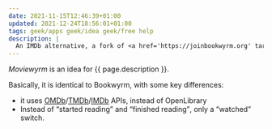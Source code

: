 ```yaml
---
date: 2021-11-15T12:46:39+01:00
updated: 2021-12-24T18:56:01+01:00
tags: geek/apps geek/idea geek/free help
description: |
  An IMDb alternative, a fork of <a href='https://joinbookwyrm.org' target='_blank' title='Bookwyrm'>Bookwyrm</a> made for movies
---
```

<cite>Moviewyrm</cite> is an idea for {{ page.description }}.

Basically, it is identical to Bookwyrm, with some key differences:
- it uses [OMDb](https://www.omdbapi.com/ 'Open Movie Database API')/[TMDb](https://themoviedb.org 'The Moviie Database')/[IMDb](https://imdb.com 'Internet Movie Database') APIs, instead of OpenLibrary
- Instead of <q>started reading</q> and <q>finished reading</q>, only a <q>watched</q> switch.